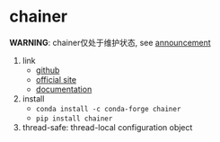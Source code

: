 # chainer

**WARNING**: chainer仅处于维护状态, see [announcement](https://chainer.org/announcement/2019/12/05/released-v7.html)

1. link
   * [github](https://github.com/chainer/chainer)
   * [official site](https://chainer.org/)
   * [documentation](https://docs.chainer.org/en/stable/)
2. install
   * `conda install -c conda-forge chainer`
   * `pip install chainer`
3. thread-safe: thread-local configuration object
